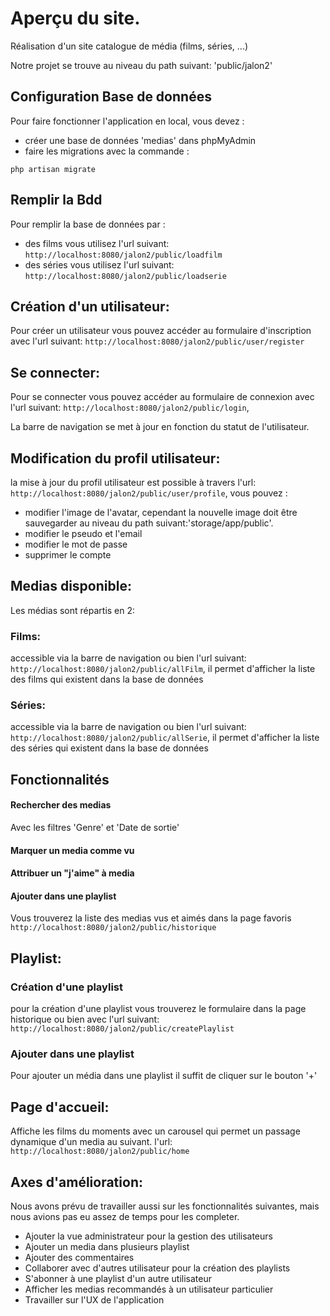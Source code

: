 # Aperçu du site.

Réalisation d'un site catalogue de média (films, séries, ...)

Notre projet se trouve au niveau du path suivant: 'public/jalon2'

## Configuration Base de données

Pour faire fonctionner l'application en local, vous devez :
- créer une base de données 'medias' dans phpMyAdmin 
- faire les migrations avec la commande :
```shell
php artisan migrate
```

## Remplir la Bdd

Pour remplir la base de données par :
- des films vous utilisez l'url suivant:
``http://localhost:8080/jalon2/public/loadfilm``
- des séries vous utilisez l'url suivant:
``http://localhost:8080/jalon2/public/loadserie``

## Création d'un utilisateur:

Pour créer un utilisateur vous pouvez accéder au formulaire d'inscription avec l'url suivant: 
``http://localhost:8080/jalon2/public/user/register``

## Se connecter:

Pour se connecter vous pouvez accéder au formulaire de connexion avec l'url suivant: 
``http://localhost:8080/jalon2/public/login``, 

La barre de navigation se met à jour en fonction du statut de l'utilisateur.

## Modification du profil utilisateur:

la mise à jour du profil utilisateur est possible à travers l'url:
``http://localhost:8080/jalon2/public/user/profile``, 
vous pouvez :
- modifier l'image de l'avatar, cependant la nouvelle image doit être sauvegarder au niveau du path suivant:'storage/app/public'.
- modifier le pseudo et l'email
- modifier le mot de passe
- supprimer le compte

## Medias disponible:
Les médias sont répartis en 2:

### Films:

accessible via la barre de navigation ou bien l'url suivant:
``http://localhost:8080/jalon2/public/allFilm``, 
il permet d'afficher la liste des films qui existent dans la base de données

### Séries:

accessible via la barre de navigation ou bien l'url suivant:
``http://localhost:8080/jalon2/public/allSerie``, 
il permet d'afficher la liste des séries qui existent dans la base de données

## Fonctionnalités

#### Rechercher des medias 

Avec les filtres 'Genre' et 'Date de sortie'

#### Marquer un media comme vu 

#### Attribuer un "j'aime" à media

#### Ajouter dans une playlist

Vous trouverez la liste des medias vus et aimés dans la page favoris
``http://localhost:8080/jalon2/public/historique``

## Playlist:

### Création d'une playlist

pour la création d'une playlist vous trouverez le formulaire dans la page historique ou bien avec l'url suivant:
``http://localhost:8080/jalon2/public/createPlaylist``

### Ajouter dans une playlist

Pour ajouter un média dans une playlist il suffit de cliquer sur le bouton '+'

## Page d'accueil:

Affiche les films du moments avec un carousel qui permet un passage dynamique d'un media au suivant.
l'url: ``http://localhost:8080/jalon2/public/home``

## Axes d'amélioration:


Nous avons prévu de travailler aussi sur les fonctionnalités suivantes, mais nous avions pas eu assez de temps pour les completer.

- Ajouter la vue administrateur pour la gestion des utilisateurs
- Ajouter un media dans plusieurs playlist
- Ajouter des commentaires
- Collaborer avec d'autres utilisateur pour la création des playlists
- S'abonner à une playlist d'un autre utilisateur
- Afficher les medias recommandés à un utilisateur particulier
- Travailler sur l'UX de l'application







